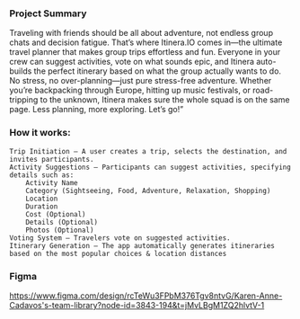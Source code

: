 ### Project Summary
Traveling with friends should be all about adventure, not endless group chats and decision fatigue. That’s where Itinera.IO comes in—the ultimate travel planner that makes group trips effortless and fun. Everyone in your crew can suggest activities, vote on what sounds epic, and Itinera auto-builds the perfect itinerary based on what the group actually wants to do. No stress, no over-planning—just pure stress-free adventure. Whether you’re backpacking through Europe, hitting up music festivals, or road-tripping to the unknown, Itinera makes sure the whole squad is on the same page. Less planning, more exploring. Let’s go!”

### How it works:
    Trip Initiation – A user creates a trip, selects the destination, and invites participants.
    Activity Suggestions – Participants can suggest activities, specifying details such as:
        Activity Name
        Category (Sightseeing, Food, Adventure, Relaxation, Shopping)
        Location
        Duration 
        Cost (Optional)
        Details (Optional)
        Photos (Optional)
    Voting System – Travelers vote on suggested activities.
    Itinerary Generation – The app automatically generates itineraries based on the most popular choices & location distances


### Figma 
https://www.figma.com/design/rcTeWu3FPbM376Tgv8ntvG/Karen-Anne-Cadavos's-team-library?node-id=3843-194&t=jMvLBgM1ZQ2hlvtV-1